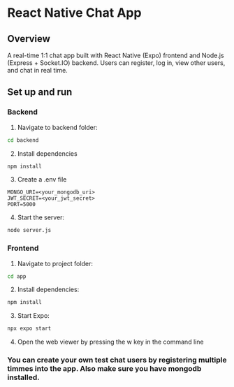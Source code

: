 # React Native Chat App
## Overview
A real-time 1:1 chat app built with React Native (Expo) frontend and Node.js (Express + Socket.IO) backend. Users can register, log in, view other users, and chat in real time.
## Set up and run
### Backend
1. Navigate to backend folder:
```bash
cd backend
```
2. Install dependencies
```bash
npm install
```
3. Create a .env file
```text
MONGO_URI=<your_mongodb_uri>
JWT_SECRET=<your_jwt_secret>
PORT=5000
```
4. Start the server:
```bash
node server.js
```
### Frontend
1. Navigate to project folder:
```bash
cd app
```
2. Install dependencies:
```bash
npm install
```
3. Start Expo:
```bash
npx expo start
```
4. Open the web viewer by pressing the w key in the command line

### You can create your own test chat users by registering multiple timmes into the app. Also make sure you have mongodb installed.


